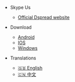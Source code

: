 - Skype Us

  - [Official Dspread website](http://dspread.com)

- Download

  - [Android](https://gitlab.com/dspread/android)
  - [IOS](https://gitlab.com/dspread/ios)
  - [Windows](https://gitlab.com/dspread/windows)

- Translations
  - [:uk: English](/)
  - [:cn: 中文](/zh-cn/)
